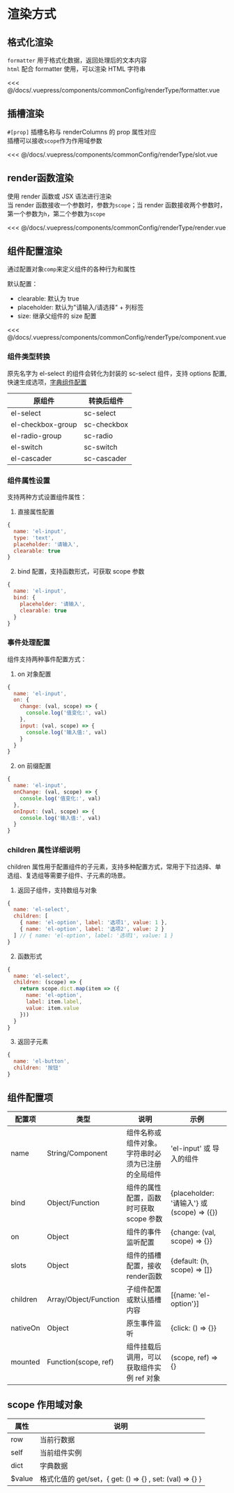 # 渲染方式

## 格式化渲染

`formatter` 用于格式化数据，返回处理后的文本内容 </br>
`html` 配合 formatter 使用，可以渲染 HTML 字符串

<ClientOnly>
<common-code-format>
  <commonConfig-renderType-formatter slot="source"></commonConfig-renderType-formatter>
<<< @/docs/.vuepress/components/commonConfig/renderType/formatter.vue
</common-code-format>
</ClientOnly>

## 插槽渲染

`#[prop]` 插槽名称与 renderColumns 的 prop 属性对应 </br>
插槽可以接收`scope`作为作用域参数

<ClientOnly>
<common-code-format>
  <commonConfig-renderType-slot slot="source"></commonConfig-renderType-slot>
<<< @/docs/.vuepress/components/commonConfig/renderType/slot.vue
</common-code-format>
</ClientOnly>

## render函数渲染

使用 render 函数或 JSX 语法进行渲染 </br>
当 render 函数接收一个参数时，参数为`scope`；当 render 函数接收两个参数时，第一个参数为`h`，第二个参数为`scope`

<ClientOnly>
<common-code-format>
  <commonConfig-renderType-render slot="source"></commonConfig-renderType-render>
<<< @/docs/.vuepress/components/commonConfig/renderType/render.vue
</common-code-format>
</ClientOnly>

## 组件配置渲染

通过配置对象`comp`来定义组件的各种行为和属性 </br>

默认配置：
- clearable: 默认为 true </br>
- placeholder: 默认为"请输入/请选择" + 列标签 </br>
- size: 继承父组件的 size 配置 </br>

<ClientOnly>
<common-code-format>
  <commonConfig-renderType-component slot="source"></commonConfig-renderType-component>
<<< @/docs/.vuepress/components/commonConfig/renderType/component.vue
</common-code-format>
</ClientOnly>

### 组件类型转换

原先名字为 el-select 的组件会转化为封装的 sc-select 组件，支持 options 配置, 快速生成选项，[字典组件配置](/guide/dict/component.html#字典组件配置) 

| 原组件            | 转换后组件  |
| ----------------- | ----------- |
| el-select         | sc-select   |
| el-checkbox-group | sc-checkbox |
| el-radio-group    | sc-radio    |
| el-switch         | sc-switch   |
| el-cascader       | sc-cascader |

### 组件属性设置
支持两种方式设置组件属性：
1. 直接属性配置
```js
{
  name: 'el-input',
  type: 'text',
  placeholder: '请输入',
  clearable: true
}
```

2. bind 配置，支持函数形式，可获取 scope 参数
```js
{
  name: 'el-input',
  bind: {
    placeholder: '请输入',
    clearable: true
  }
}
```

### 事件处理配置

组件支持两种事件配置方式：

1. on 对象配置
```js
{
  name: 'el-input',
  on: {
    change: (val, scope) => {
      console.log('值变化:', val)
    },
    input: (val, scope) => {
      console.log('输入值:', val)
    }
  }
}
```

2. on 前缀配置
```js
{
  name: 'el-input',
  onChange: (val, scope) => {
    console.log('值变化:', val)
  },
  onInput: (val, scope) => {
    console.log('输入值:', val)
  }
}
```

### children 属性详细说明

children 属性用于配置组件的子元素，支持多种配置方式，常用于下拉选择、单选组、复选组等需要子组件、子元素的场景。

1. 返回子组件，支持数组与对象
```js
{
  name: 'el-select',
  children: [
    { name: 'el-option', label: '选项1', value: 1 },
    { name: 'el-option', label: '选项2', value: 2 }
  ] // { name: 'el-option', label: '选项1', value: 1 }
}
```

2. 函数形式
```js
{
  name: 'el-select',
  children: (scope) => {
    return scope.dict.map(item => ({
      name: 'el-option',
      label: item.label,
      value: item.value
    }))
  }
}

```

3. 返回子元素
```js
{
  name: 'el-button',
  children: '按钮'
}

```

## 组件配置项

| 配置项   | 类型                  | 说明                                               | 示例                                       |
| -------- | --------------------- | -------------------------------------------------- | ------------------------------------------ |
| name     | String/Component      | 组件名称或组件对象。字符串时必须为已注册的全局组件 | 'el-input' 或 导入的组件                   |
| bind     | Object/Function       | 组件的属性配置，函数时可获取 scope 参数            | {placeholder: '请输入'} 或 (scope) => ({}) |
| on       | Object                | 组件的事件监听配置                                 | {change: (val, scope) => {}}               |
| slots    | Object                | 组件的插槽配置，接收render函数                     | {default: (h, scope) => []}                |
| children | Array/Object/Function | 子组件配置或默认插槽内容                           | [{name: 'el-option'}]                      |
| nativeOn | Object                | 原生事件监听                                       | {click: () => {}}                          |
| mounted  | Function(scope, ref)  | 组件挂载后调用，可以获取组件实例 ref 对象          | (scope, ref) => {}                         |


## scope 作用域对象

| 属性   | 说明                                                     |
| ------ | -------------------------------------------------------- |
| row    | 当前行数据                                               |
| self   | 当前组件实例                                             |
| dict   | 字典数据                                                 |
| $value | 格式化值的 get/set，{ get: () => {} , set: (val) => {} } |
